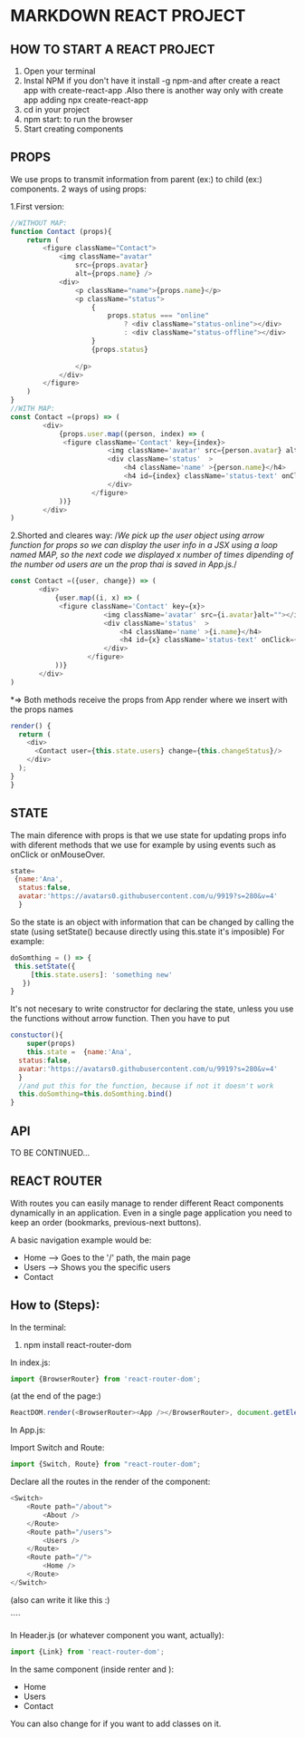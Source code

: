 # MARKDOWN REACT PROJECT

## HOW TO START A REACT PROJECT
1. Open your terminal
2. Instal NPM if you don't have it install -g npm-and after create a react app with create-react-app <name>.Also there is another way only with create app adding npx create-react-app <name>
3. cd in your project
4. npm start:  to run the browser 
5. Start creating components

## PROPS
We use props to transmit information from parent (ex:<App/>) to child (ex:<Contact/>) components.
2 ways of using props:

1.First version: 
```javascript
//WITHOUT MAP:
function Contact (props){
    return (
        <figure className="Contact">
            <img className="avatar"
                src={props.avatar}
                alt={props.name} />
            <div>
                <p className="name">{props.name}</p>
                <p className="status"> 
                    {
                        props.status === "online"
                            ? <div className="status-online"></div>
                            : <div className="status-offline"></div>
                    } 
                    {props.status}
                    
                </p>
            </div>
        </figure>
    )
}
//WITH MAP:
const Contact =(props) => (
        <div>
            {props.user.map((person, index) => (
             <figure className='Contact' key={index}>
                        <img className='avatar' src={person.avatar} alt=""></img>
                        <div className='status'  >
                            <h4 className='name' >{person.name}</h4>
                            <h4 id={index} className='status-text' onClick={props.change}><span className={person.status?"status-online": "status-offline"}></span>{person.status?"online": 'ofline'}</h4> 
                        </div>
                    </figure>
            ))}
        </div>
)
```

2.Shorted and cleares way:
/*We pick up the user object using arrow function for props so we can display the user info in a JSX using a loop named MAP, so the next code we displayed x number of times dipending of the number od users are un the prop thai is saved in App.js.*/
 ```javascript
 const Contact =({user, change}) => (
        <div>
            {user.map((i, x) => (
             <figure className='Contact' key={x}>
                        <img className='avatar' src={i.avatar}alt=""></img>
                        <div className='status'  >
                            <h4 className='name' >{i.name}</h4>
                            <h4 id={x} className='status-text' onClick={change}><span className={i.status?"status-online": "status-offline"}></span>{i.status?"online": 'ofline'}</h4> 
                        </div>
                    </figure>
            ))}
        </div>
)
```

*=> Both methods receive the props from App render where we insert <Contact> with the props names
```javascript
render() {
  return (
    <div>
      <Contact user={this.state.users} change={this.changeStatus}/>
    </div>
  );
}
}
```
 ## STATE 
 The main diference with props is that we use state for updating props info with diferent methods that we use for example by using events such as onClick or onMouseOver.

 ```javascript
 state=
  {name:'Ana',
   status:false,
   avatar:'https://avatars0.githubusercontent.com/u/9919?s=280&v=4'
   }
   ```
 So the state is an object with information that can be changed by calling the state (using setState() because directly using this.state it's imposible)
 For example:
 ```javascript
doSomthing = () => {
  this.setState({
      [this.state.users]: 'something new'
    }) 
 }
 ```
 It's not necesary to write constructor for declaring the state, unless you use the functions without arrow function. Then you have to put 
 
 ```javascript
 constuctor(){
     super(props)
     this.state =  {name:'Ana',
   status:false,
   avatar:'https://avatars0.githubusercontent.com/u/9919?s=280&v=4'
   }
   //and put this for the function, because if not it doesn't work
   this.doSomthing=this.doSomthing.bind()
 }
 ```
 ## API 
 
 TO BE CONTINUED...
 
 ## REACT ROUTER


With routes you can easily manage to render different React components dynamically in an application. Even in a single page application you need to keep an order (bookmarks, previous-next buttons).

A basic navigation example would be:

* Home --> Goes to the '/' path, the main page
* Users --> Shows you the specific users
* Contact

## How to (Steps):

In the terminal:
1. npm install react-router-dom

In index.js:
```javascript
import {BrowserRouter} from 'react-router-dom';
```

(at the end of the page:)
```javascript 
ReactDOM.render(<BrowserRouter><App /></BrowserRouter>, document.getElementById('root'));
```

In App.js:

Import Switch and Route:

```javascript
import {Switch, Route} from "react-router-dom";
```

Declare all the routes in the render of the component:

```javascript
<Switch>
    <Route path="/about">
        <About />
    </Route>
    <Route path="/users">
        <Users />
    </Route>
    <Route path="/">
        <Home />
    </Route>
</Switch>
```

(also can write it like this :)

<Switch>
    <Route path="/about" component={About}/>
    <Route path="/users" component={Users}/>
    <Route path="/" component={Home}/>
</Switch>
````

In Header.js (or whatever component you want, actually):

```javascript
import {Link} from 'react-router-dom';
```

In the same component (inside renter and <Router>):

<div>
    <ul>
        <li>
            <Link to="/">Home</Link>
        </li>
        <li>
            <Link to="/Users">Users</Link>
        </li>
        <li>
            <Link to="/Contact">Contact</Link>
        </li>
    </ul>
</div>

You can also change <Link> for <NavLink> if you want to add classes on it.



    

